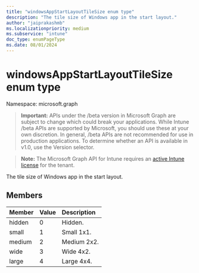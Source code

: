 ```yaml
---
title: "windowsAppStartLayoutTileSize enum type"
description: "The tile size of Windows app in the start layout."
author: "jaiprakashmb"
ms.localizationpriority: medium
ms.subservice: "intune"
doc_type: enumPageType
ms.date: 08/01/2024
---
```


# windowsAppStartLayoutTileSize enum type

Namespace: microsoft.graph

> **Important:** APIs under the /beta version in Microsoft Graph are subject to change which could break your applications. While Intune /beta APIs are supported by Microsoft, you should use these at your own discretion. In general, /beta APIs are not recommended for use in production applications. To determine whether an API is available in v1.0, use the Version selector.

> **Note:** The Microsoft Graph API for Intune requires an [active Intune license](https://go.microsoft.com/fwlink/?linkid=839381) for the tenant.

The tile size of Windows app in the start layout.

## Members
|Member|Value|Description|
|:---|:---|:---|
|hidden|0|Hidden.|
|small|1|Small 1x1.|
|medium|2|Medium 2x2.|
|wide|3|Wide 4x2.|
|large|4|Large 4x4.|